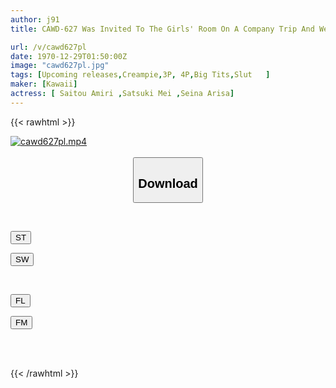```yaml
---
author: j91
title: CAWD-627 Was Invited To The Girls' Room On A Company Trip And We Shared A Room! One Night When My Unequaled Affair As A No-no-no-good-old Man Got Hooked On The Hot Girls And Was Eaten Up By A Harem.Alice Oto, Amiri Saito, Mei Satsuki

url: /v/cawd627pl
date: 1970-12-29T01:50:00Z
image: "cawd627pl.jpg"
tags: [Upcoming releases,Creampie,3P, 4P,Big Tits,Slut	 ]
maker: [Kawaii]
actress: [ Saitou Amiri ,Satsuki Mei ,Seina Arisa]
---
```



{{< rawhtml >}}

<div class="video" data-videoid="pending_link.html">
    <a href="javascript:;">
        <img src="/v/cawd627pl/cawd627pl.jpg" width="WIDTH" height="HEIGHT" alt="cawd627pl.mp4" loading="lazy">
    </a>
</div>

<script type="text/javascript" src="https://j91.asia/asset/on-demand-pend.js"></script>

<br>
  <link rel="stylesheet" href="https://j91.asia/asset/bs5.css">
  
  <center>
  <button class="btn btn-primary" type="button" data-bs-toggle="collapse" data-bs-target=".multi-collapse" aria-expanded="false" aria-controls="multiCollapseExample1 multiCollapseExample2"><h2>Download</h2></button></center>
</p>
<div class="row">
  <div class="col">
    <div class="collapse multi-collapse" id="multiCollapseExample1">
      <div class="card card-body">
	      	      <br>
<div class="buttons">  
<p><a href="https://j91.asia/pending_link.html" target="_blank"><button class="btn-hover color-3"><i class="fa fa-download"></i> ST</button></a></p>
<p><a href="https://j91.asia/pending_link.html" target="_blank"><button class="btn-hover color-2"><i class="fa fa-download"></i> SW</button></a></p></div>
    </div>
  </div>
</div>
  <div class="col">
    <div class="collapse multi-collapse" id="multiCollapseExample2">
      <div class="card card-body">
	      <br>
<div class="buttons">
<p><a href="https://j91.asia/pending_link.html" target="_blank"><button class="btn-hover color-9"><i class="fa fa-download"></i> FL</button></a></p>
<p><a href="https://j91.asia/pending_link.html" target="_blank"><button class="btn-hover color-8"><i class="fa fa-download"></i> FM</button></a></p></div>
<br><br>
      </div>
    </div>
  </div>
</div>

{{< /rawhtml >}}